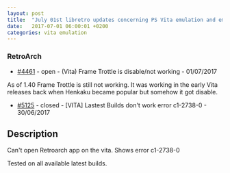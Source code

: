 ```yaml
---
layout: post
title:  "July 01st libretro updates concerning PS Vita emulation and emulators"
date:   2017-07-01 06:00:01 +0200
categories: vita emulation
---
```


### RetroArch
- [#4461](https://github.com/libretro/RetroArch/issues/4461) - open - (Vita) Frame Trottle is disable/not working - 01/07/2017

As of 1.40 Frame Trottle is still not working.
It was working in the early Vita releases back when Henkaku became popular but somehow it got disable.

- [#5125](https://github.com/libretro/RetroArch/issues/5125) - closed - [VITA] Lastest Builds don't work error c1-2738-0 - 30/06/2017

## Description

Can't open Retroarch app on the vita.
Shows error c1-2738-0

Tested on all available latest builds.

